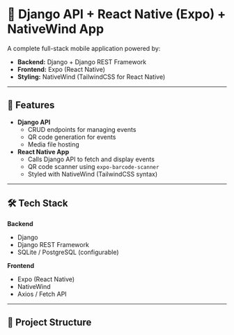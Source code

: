 # 📱 Django API + React Native (Expo) + NativeWind App

A complete full-stack mobile application powered by:
- **Backend:** Django + Django REST Framework
- **Frontend:** Expo (React Native)
- **Styling:** NativeWind (TailwindCSS for React Native)

---

## 🚀 Features
- **Django API**
  - CRUD endpoints for managing events
  - QR code generation for events
  - Media file hosting
- **React Native App**
  - Calls Django API to fetch and display events
  - QR code scanner using `expo-barcode-scanner`
  - Styled with NativeWind (TailwindCSS syntax)

---

## 🛠 Tech Stack
**Backend**
- Django
- Django REST Framework
- SQLite / PostgreSQL (configurable)

**Frontend**
- Expo (React Native)
- NativeWind
- Axios / Fetch API

---

## 📂 Project Structure
